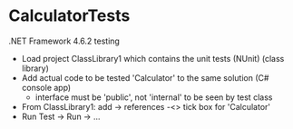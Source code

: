 # CalculatorTests
.NET Framework 4.6.2 testing

- Load project ClassLibrary1 which contains the unit tests (NUnit) (class library)
- Add actual code to be tested 'Calculator' to the same solution (C# console app)
  - interface must be 'public', not 'internal' to be seen by test class
- From ClassLibrary1: add -> references -<> tick box for 'Calculator'
- Run Test -> Run -> ... 
